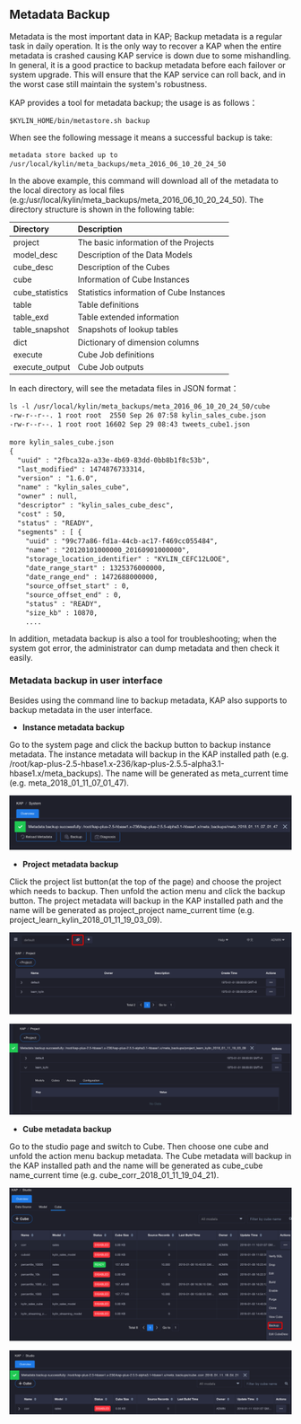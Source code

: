 ## Metadata Backup

Metadata is the most important data in KAP; Backup metadata is a regular task in daily operation. It is the only way to recover a KAP when the entire metadata is crashed causing KAP service is down due to some mishandling. In general, it is a good practice to backup metadata before each failover or system upgrade. This will ensure that the KAP service can roll back, and in the worst case still maintain the system's robustness.

KAP provides a tool for metadata backup; the usage is as follows：

```shell
$KYLIN_HOME/bin/metastore.sh backup
```
When see the following message it means a successful backup is take:

```shell
metadata store backed up to /usr/local/kylin/meta_backups/meta_2016_06_10_20_24_50
```
In the above example, this command will download all of the metadata to the local directory as local files (e.g:/usr/local/kylin/meta_backups/meta_2016_06_10_20_24_50). The directory structure is shown in the following table:

| Directory       | Description                              |
| :-------------- | :--------------------------------------- |
| project         | The basic information of the Projects    |
| model_desc      | Description of the Data Models           |
| cube_desc       | Description of the Cubes                 |
| cube            | Information of Cube Instances            |
| cube_statistics | Statistics information of Cube Instances |
| table           | Table definitions                        |
| table_exd       | Table extended information               |
| table_snapshot  | Snapshots of lookup tables               |
| dict            | Dictionary of dimension columns          |
| execute         | Cube Job definitions                     |
| execute_output  | Cube Job outputs                         |
In each directory, will see the metadata files in JSON format：
```shell
ls -l /usr/local/kylin/meta_backups/meta_2016_06_10_20_24_50/cube
-rw-r--r--. 1 root root  2550 Sep 26 07:58 kylin_sales_cube.json
-rw-r--r--. 1 root root 16602 Sep 29 08:43 tweets_cube1.json

more kylin_sales_cube.json
{
  "uuid" : "2fbca32a-a33e-4b69-83dd-0bb8b1f8c53b",
  "last_modified" : 1474876733314,
  "version" : "1.6.0",
  "name" : "kylin_sales_cube",
  "owner" : null,
  "descriptor" : "kylin_sales_cube_desc",
  "cost" : 50,
  "status" : "READY",
  "segments" : [ {
    "uuid" : "99c77a86-fd1a-44cb-ac17-f469cc055484",
    "name" : "20120101000000_20160901000000",
    "storage_location_identifier" : "KYLIN_CEFC12LOOE",
    "date_range_start" : 1325376000000,
    "date_range_end" : 1472688000000,
    "source_offset_start" : 0,
    "source_offset_end" : 0,
    "status" : "READY",
    "size_kb" : 10870,
    ....
```

In addition, metadata backup is also a tool for troubleshooting; when the system got error, the administrator can dump metadata and then check it easily.

### Metadata backup in user interface

Besides using the command line to backup metadata, KAP also supports to backup metadata in the user interface.

- **Instance metadata backup**

Go to the system page and click the backup button to backup instance metadata. The instance metadata will backup in the KAP installed path (e.g. /root/kap-plus-2.5-hbase1.x-236/kap-plus-2.5.5-alpha3.1-hbase1.x/meta_backups).  The name will be generated as meta_current time (e.g. meta_2018_01_11_07_01_47).

![instance metadata backup](images/instance_backup_en.png)

- **Project metadata backup**

Click the project list button(at the top of the page) and choose the project which needs to backup. Then unfold the action menu and click the backup button. The project metadata will backup in the KAP installed path and the name will be generated as project_project name_current time (e.g. project_learn_kylin_2018_01_11_19_03_09).

![project page](images/project_page_en.png)

![project metadata backup](images/project_backup_en.png)

- **Cube metadata backup**

Go to the studio page and switch to Cube. Then choose one cube and unfold the action menu backup metadata. The Cube metadata will backup in the KAP installed path and the name will be generated as cube_cube name_current time (e.g. cube_corr_2018_01_11_19_04_21).

![studio page](images/studio_page_en.png)

![cube metadata backup](images/Cube_backup_en.png)
